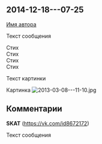 ## 2014-12-18---07-25

[Имя автора](https://vk.com/id8672172)

Текст сообщения

Стих<br />
Стих<br />
Стих<br />
Стих

Текст картинки

Картинка
![2013-03-08---11-10.jpg](2013-03-08---11-10.jpg)

## Комментарии

**SKAT** (https://vk.com/id8672172)

Текст сообщения
